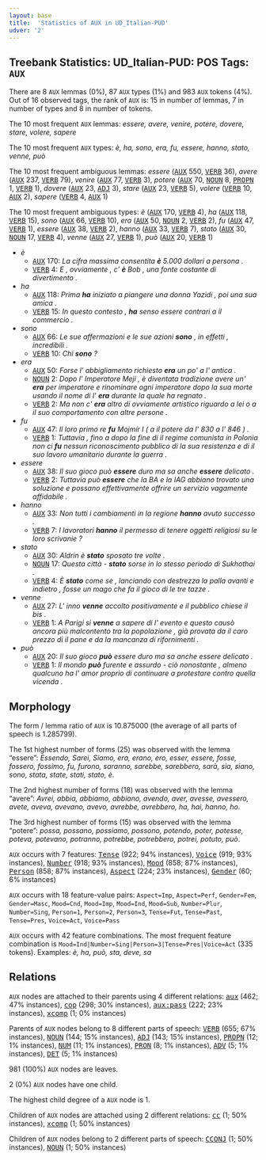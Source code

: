 ```yaml
---
layout: base
title:  'Statistics of AUX in UD_Italian-PUD'
udver: '2'
---
```


## Treebank Statistics: UD_Italian-PUD: POS Tags: `AUX`

There are 8 `AUX` lemmas (0%), 87 `AUX` types (1%) and 983 `AUX` tokens (4%).
Out of 16 observed tags, the rank of `AUX` is: 15 in number of lemmas, 7 in number of types and 8 in number of tokens.

The 10 most frequent `AUX` lemmas: <em>essere, avere, venire, potere, dovere, stare, volere, sapere</em>

The 10 most frequent `AUX` types:  <em>è, ha, sono, era, fu, essere, hanno, stato, venne, può</em>

The 10 most frequent ambiguous lemmas: <em>essere</em> (<tt><a href="it_pud-pos-AUX.html">AUX</a></tt> 550, <tt><a href="it_pud-pos-VERB.html">VERB</a></tt> 36), <em>avere</em> (<tt><a href="it_pud-pos-AUX.html">AUX</a></tt> 237, <tt><a href="it_pud-pos-VERB.html">VERB</a></tt> 79), <em>venire</em> (<tt><a href="it_pud-pos-AUX.html">AUX</a></tt> 77, <tt><a href="it_pud-pos-VERB.html">VERB</a></tt> 3), <em>potere</em> (<tt><a href="it_pud-pos-AUX.html">AUX</a></tt> 70, <tt><a href="it_pud-pos-NOUN.html">NOUN</a></tt> 8, <tt><a href="it_pud-pos-PROPN.html">PROPN</a></tt> 1, <tt><a href="it_pud-pos-VERB.html">VERB</a></tt> 1), <em>dovere</em> (<tt><a href="it_pud-pos-AUX.html">AUX</a></tt> 23, <tt><a href="it_pud-pos-ADJ.html">ADJ</a></tt> 3), <em>stare</em> (<tt><a href="it_pud-pos-AUX.html">AUX</a></tt> 23, <tt><a href="it_pud-pos-VERB.html">VERB</a></tt> 5), <em>volere</em> (<tt><a href="it_pud-pos-VERB.html">VERB</a></tt> 10, <tt><a href="it_pud-pos-AUX.html">AUX</a></tt> 2), <em>sapere</em> (<tt><a href="it_pud-pos-VERB.html">VERB</a></tt> 4, <tt><a href="it_pud-pos-AUX.html">AUX</a></tt> 1)

The 10 most frequent ambiguous types:  <em>è</em> (<tt><a href="it_pud-pos-AUX.html">AUX</a></tt> 170, <tt><a href="it_pud-pos-VERB.html">VERB</a></tt> 4), <em>ha</em> (<tt><a href="it_pud-pos-AUX.html">AUX</a></tt> 118, <tt><a href="it_pud-pos-VERB.html">VERB</a></tt> 15), <em>sono</em> (<tt><a href="it_pud-pos-AUX.html">AUX</a></tt> 66, <tt><a href="it_pud-pos-VERB.html">VERB</a></tt> 10), <em>era</em> (<tt><a href="it_pud-pos-AUX.html">AUX</a></tt> 50, <tt><a href="it_pud-pos-NOUN.html">NOUN</a></tt> 2, <tt><a href="it_pud-pos-VERB.html">VERB</a></tt> 2), <em>fu</em> (<tt><a href="it_pud-pos-AUX.html">AUX</a></tt> 47, <tt><a href="it_pud-pos-VERB.html">VERB</a></tt> 1), <em>essere</em> (<tt><a href="it_pud-pos-AUX.html">AUX</a></tt> 38, <tt><a href="it_pud-pos-VERB.html">VERB</a></tt> 2), <em>hanno</em> (<tt><a href="it_pud-pos-AUX.html">AUX</a></tt> 33, <tt><a href="it_pud-pos-VERB.html">VERB</a></tt> 7), <em>stato</em> (<tt><a href="it_pud-pos-AUX.html">AUX</a></tt> 30, <tt><a href="it_pud-pos-NOUN.html">NOUN</a></tt> 17, <tt><a href="it_pud-pos-VERB.html">VERB</a></tt> 4), <em>venne</em> (<tt><a href="it_pud-pos-AUX.html">AUX</a></tt> 27, <tt><a href="it_pud-pos-VERB.html">VERB</a></tt> 1), <em>può</em> (<tt><a href="it_pud-pos-AUX.html">AUX</a></tt> 20, <tt><a href="it_pud-pos-VERB.html">VERB</a></tt> 1)


* <em>è</em>
  * <tt><a href="it_pud-pos-AUX.html">AUX</a></tt> 170: <em>La cifra massima consentita <b>è</b> 5.000 dollari a persona .</em>
  * <tt><a href="it_pud-pos-VERB.html">VERB</a></tt> 4: <em>E , ovviamente , c' <b>è</b> Bob , una fonte costante di divertimento .</em>
* <em>ha</em>
  * <tt><a href="it_pud-pos-AUX.html">AUX</a></tt> 118: <em>Prima <b>ha</b> iniziato a piangere una donna Yazidi , poi una sua amica .</em>
  * <tt><a href="it_pud-pos-VERB.html">VERB</a></tt> 15: <em>In questo contesto , <b>ha</b> senso essere contrari a il commercio .</em>
* <em>sono</em>
  * <tt><a href="it_pud-pos-AUX.html">AUX</a></tt> 66: <em>Le sue affermazioni e le sue azioni <b>sono</b> , in effetti , incredibili .</em>
  * <tt><a href="it_pud-pos-VERB.html">VERB</a></tt> 10: <em>Chi <b>sono</b> ?</em>
* <em>era</em>
  * <tt><a href="it_pud-pos-AUX.html">AUX</a></tt> 50: <em>Forse l' abbigliamento richiesto <b>era</b> un po' a l' antica .</em>
  * <tt><a href="it_pud-pos-NOUN.html">NOUN</a></tt> 2: <em>Dopo l' Imperatore Meji , è diventata tradizione avere un' <b>era</b> per imperatore e rinominare ogni imperatore dopo la sua morte usando il nome di l' <b>era</b> durante la quale ha regnato .</em>
  * <tt><a href="it_pud-pos-VERB.html">VERB</a></tt> 2: <em>Ma non c' <b>era</b> altro di ovviamente artistico riguardo a lei o a il suo comportamento con altre persone .</em>
* <em>fu</em>
  * <tt><a href="it_pud-pos-AUX.html">AUX</a></tt> 47: <em>Il loro primo re <b>fu</b> Mojmír I ( a il potere da l' 830 a l' 846 ) .</em>
  * <tt><a href="it_pud-pos-VERB.html">VERB</a></tt> 1: <em>Tuttavia , fino a dopo la fine di il regime comunista in Polonia non ci <b>fu</b> nessun riconoscimento pubblico di la sua resistenza e di il suo lavoro umanitario durante la guerra .</em>
* <em>essere</em>
  * <tt><a href="it_pud-pos-AUX.html">AUX</a></tt> 38: <em>Il suo gioco può <b>essere</b> duro ma sa anche <b>essere</b> delicato .</em>
  * <tt><a href="it_pud-pos-VERB.html">VERB</a></tt> 2: <em>Tuttavia può <b>essere</b> che la BA e la IAG abbiano trovato una soluzione e possano effettivamente offrire un servizio vagamente affidabile .</em>
* <em>hanno</em>
  * <tt><a href="it_pud-pos-AUX.html">AUX</a></tt> 33: <em>Non tutti i cambiamenti in la regione <b>hanno</b> avuto successo .</em>
  * <tt><a href="it_pud-pos-VERB.html">VERB</a></tt> 7: <em>I lavoratori <b>hanno</b> il permesso di tenere oggetti religiosi su le loro scrivanie ?</em>
* <em>stato</em>
  * <tt><a href="it_pud-pos-AUX.html">AUX</a></tt> 30: <em>Aldrin è <b>stato</b> sposato tre volte .</em>
  * <tt><a href="it_pud-pos-NOUN.html">NOUN</a></tt> 17: <em>Questa città - <b>stato</b> sorse in lo stesso periodo di Sukhothai .</em>
  * <tt><a href="it_pud-pos-VERB.html">VERB</a></tt> 4: <em>È <b>stato</b> come se , lanciando con destrezza la palla avanti e indietro , fosse un mago che fa il gioco di le tre tazze .</em>
* <em>venne</em>
  * <tt><a href="it_pud-pos-AUX.html">AUX</a></tt> 27: <em>L' inno <b>venne</b> accolto positivamente e il pubblico chiese il bis .</em>
  * <tt><a href="it_pud-pos-VERB.html">VERB</a></tt> 1: <em>A Parigi si <b>venne</b> a sapere di l' evento e questo causò ancora più malcontento tra la popolazione , già provata da il caro prezzo di il pane e da la mancanza di rifornimenti .</em>
* <em>può</em>
  * <tt><a href="it_pud-pos-AUX.html">AUX</a></tt> 20: <em>Il suo gioco <b>può</b> essere duro ma sa anche essere delicato .</em>
  * <tt><a href="it_pud-pos-VERB.html">VERB</a></tt> 1: <em>Il mondo <b>può</b> furente e assurdo - ciò nonostante , almeno qualcuno ha l' amor proprio di continuare a protestare contro quella vicenda .</em>

## Morphology

The form / lemma ratio of `AUX` is 10.875000 (the average of all parts of speech is 1.285799).

The 1st highest number of forms (25) was observed with the lemma “essere”: <em>Essendo, Sarei, Siamo, era, erano, ero, esser, essere, fosse, fossero, fossimo, fu, furono, saranno, sarebbe, sarebbero, sarà, sia, siano, sono, stata, state, stati, stato, è</em>.

The 2nd highest number of forms (18) was observed with the lemma “avere”: <em>Avrei, abbia, abbiamo, abbiano, avendo, aver, avesse, avessero, avete, aveva, avevano, avevo, avrebbe, avrebbero, ha, hai, hanno, ho</em>.

The 3rd highest number of forms (15) was observed with the lemma “potere”: <em>possa, possano, possiamo, possono, potendo, poter, potesse, poteva, potevano, potranno, potrebbe, potrebbero, potrei, potuto, può</em>.

`AUX` occurs with 7 features: <tt><a href="it_pud-feat-Tense.html">Tense</a></tt> (922; 94% instances), <tt><a href="it_pud-feat-Voice.html">Voice</a></tt> (919; 93% instances), <tt><a href="it_pud-feat-Number.html">Number</a></tt> (918; 93% instances), <tt><a href="it_pud-feat-Mood.html">Mood</a></tt> (858; 87% instances), <tt><a href="it_pud-feat-Person.html">Person</a></tt> (858; 87% instances), <tt><a href="it_pud-feat-Aspect.html">Aspect</a></tt> (224; 23% instances), <tt><a href="it_pud-feat-Gender.html">Gender</a></tt> (60; 6% instances)

`AUX` occurs with 18 feature-value pairs: `Aspect=Imp`, `Aspect=Perf`, `Gender=Fem`, `Gender=Masc`, `Mood=Cnd`, `Mood=Imp`, `Mood=Ind`, `Mood=Sub`, `Number=Plur`, `Number=Sing`, `Person=1`, `Person=2`, `Person=3`, `Tense=Fut`, `Tense=Past`, `Tense=Pres`, `Voice=Act`, `Voice=Pass`

`AUX` occurs with 42 feature combinations.
The most frequent feature combination is `Mood=Ind|Number=Sing|Person=3|Tense=Pres|Voice=Act` (335 tokens).
Examples: <em>è, ha, può, sta, deve, sa</em>


## Relations

`AUX` nodes are attached to their parents using 4 different relations: <tt><a href="it_pud-dep-aux.html">aux</a></tt> (462; 47% instances), <tt><a href="it_pud-dep-cop.html">cop</a></tt> (298; 30% instances), <tt><a href="it_pud-dep-aux-pass.html">aux:pass</a></tt> (222; 23% instances), <tt><a href="it_pud-dep-xcomp.html">xcomp</a></tt> (1; 0% instances)

Parents of `AUX` nodes belong to 8 different parts of speech: <tt><a href="it_pud-pos-VERB.html">VERB</a></tt> (655; 67% instances), <tt><a href="it_pud-pos-NOUN.html">NOUN</a></tt> (144; 15% instances), <tt><a href="it_pud-pos-ADJ.html">ADJ</a></tt> (143; 15% instances), <tt><a href="it_pud-pos-PROPN.html">PROPN</a></tt> (12; 1% instances), <tt><a href="it_pud-pos-NUM.html">NUM</a></tt> (11; 1% instances), <tt><a href="it_pud-pos-PRON.html">PRON</a></tt> (8; 1% instances), <tt><a href="it_pud-pos-ADV.html">ADV</a></tt> (5; 1% instances), <tt><a href="it_pud-pos-DET.html">DET</a></tt> (5; 1% instances)

981 (100%) `AUX` nodes are leaves.

2 (0%) `AUX` nodes have one child.

The highest child degree of a `AUX` node is 1.

Children of `AUX` nodes are attached using 2 different relations: <tt><a href="it_pud-dep-cc.html">cc</a></tt> (1; 50% instances), <tt><a href="it_pud-dep-xcomp.html">xcomp</a></tt> (1; 50% instances)

Children of `AUX` nodes belong to 2 different parts of speech: <tt><a href="it_pud-pos-CCONJ.html">CCONJ</a></tt> (1; 50% instances), <tt><a href="it_pud-pos-NOUN.html">NOUN</a></tt> (1; 50% instances)

